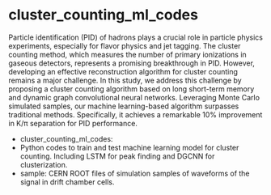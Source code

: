# cluster_counting_ml_codes

Particle identification (PID) of hadrons plays a crucial role in particle physics experiments, especially for flavor physics and jet tagging. The cluster counting method, which measures the number of primary ionizations in gaseous detectors, represents a promising breakthrough in PID. However, developing an effective reconstruction algorithm for cluster counting remains a major challenge. In this study, we address this challenge by proposing a cluster counting algorithm based on long short-term memory and dynamic graph convolutional neural networks. Leveraging Monte Carlo simulated samples, our machine learning-based algorithm surpasses traditional methods. Specifically, it achieves a remarkable 10% improvement in K/π separation for PID performance.



* cluster_counting_ml_codes:
* Python codes to train and test machine learning model for cluster counting. Including LSTM for peak finding and DGCNN for clusterization.
* sample:
  CERN ROOT files of simulation samples of waveforms of the signal in drift chamber cells.
